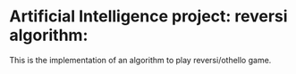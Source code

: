 # Artificial Intelligence project: reversi algorithm:
This is the implementation of an algorithm to play reversi/othello game. 
